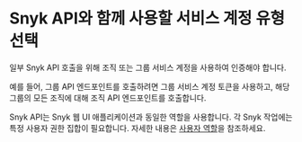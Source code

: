 # Snyk API와 함께 사용할 서비스 계정 유형 선택

일부 Snyk API 호출을 위해 조직 또는 그룹 서비스 계정을 사용하여 인증해야 합니다.

예를 들어, 그룹 API 엔드포인트를 호출하려면 그룹 서비스 계정 토큰을 사용하고, 해당 그룹의 모든 조직에 대해 조직 API 엔드포인트를 호출합니다.

Snyk API는 Snyk 웹 UI 애플리케이션과 동일한 역할을 사용합니다. 각 Snyk 작업에는 특정 사용자 권한 집합이 필요합니다. 자세한 내용은 [사용자 역할](../../snyk-admin/user-roles/)을 참조하세요.